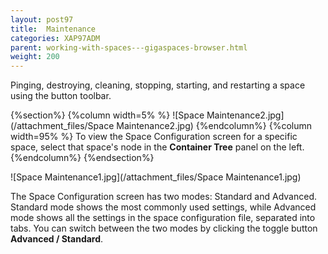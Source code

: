 ```yaml
---
layout: post97
title:  Maintenance
categories: XAP97ADM
parent: working-with-spaces---gigaspaces-browser.html
weight: 200
---
```


Pinging, destroying, cleaning, stopping, starting, and restarting a space using the button toolbar.


{%section%}
{%column width=5% %}
![Space Maintenance2.jpg](/attachment_files/Space Maintenance2.jpg)
{%endcolumn%}
{%column width=95% %}
To view the Space Configuration screen for a specific space, select that space's node in the **Container Tree** panel on the left.
{%endcolumn%}
{%endsection%}

![Space Maintenance1.jpg](/attachment_files/Space Maintenance1.jpg)

The Space Configuration screen has two modes: Standard and Advanced. Standard mode shows the most commonly used settings, while Advanced mode shows all the settings in the space configuration file, separated into tabs. You can switch between the two modes by clicking the toggle button **Advanced / Standard**.
